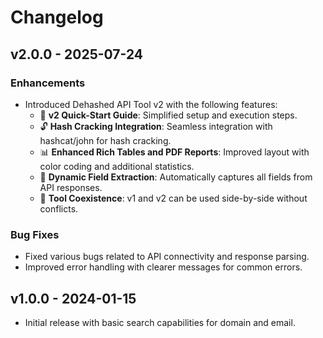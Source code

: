 # Changelog

## v2.0.0 - 2025-07-24

### Enhancements
- Introduced Dehashed API Tool v2 with the following features:
  - 🚀 **v2 Quick-Start Guide**: Simplified setup and execution steps.
  - 🔓 **Hash Cracking Integration**: Seamless integration with hashcat/john for hash cracking.
  - 📊 **Enhanced Rich Tables and PDF Reports**: Improved layout with color coding and additional statistics.
  - 🧠 **Dynamic Field Extraction**: Automatically captures all fields from API responses.
  - 🔧 **Tool Coexistence**: v1 and v2 can be used side-by-side without conflicts.

### Bug Fixes
- Fixed various bugs related to API connectivity and response parsing.
- Improved error handling with clearer messages for common errors.

## v1.0.0 - 2024-01-15
- Initial release with basic search capabilities for domain and email.

